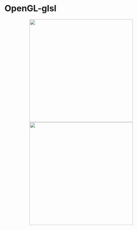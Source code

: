 OpenGL-glsl
===========
 <div style="text-align:center"><img src ="https://lh3.googleusercontent.com/-9BHnPKzOb5g/VIIscdPKo7I/AAAAAAAAAPw/u_vb34_pF_A/w1031-h823-no/2.png"  height=340px />
<img src ="https://lh5.googleusercontent.com/-JL0e6yXz7Sw/VIIscYvAIKI/AAAAAAAAAP0/TkItlJ6iCwk/w1031-h823-no/2.png" height=340px/></div>
